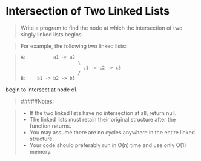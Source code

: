 Intersection of Two Linked Lists
================================

>Write a program to find the node at which the intersection of two singly 
>linked lists begins.


>For example, the following two linked lists:

>```
>A:          a1 -> a2
>                      \
>                        c1 -> c2 -> c3
>                      /            
>B:    b1 -> b2 -> b3
>```
begin to intersect at node c1.


>#####Notes:

>- If the two linked lists have no intersection at all, return null.
>- The linked lists must retain their original structure 
>after the function returns.
>- You may assume there are no cycles anywhere in the entire linked structure.
>- Your code should preferably run in O(n) time and use only O(1) memory.
